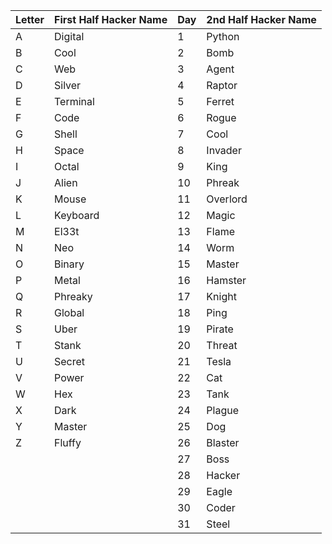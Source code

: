 Letter | First Half Hacker Name | Day | 2nd Half Hacker Name
-------|------------------------|-----|---------------------
A | Digital | 1 |	Python
B | Cool | 2 |	Bomb
C | Web | 3	 | Agent
D | Silver | 4 | Raptor
E | Terminal | 5 | Ferret
F | Code | 6 | Rogue
G | Shell | 7 | Cool
H | Space | 8 | Invader
I | Octal | 9 | King
J | Alien | 10 | Phreak
K | Mouse | 11 | Overlord
L | Keyboard | 12 | Magic
M | El33t | 13 | Flame
N | Neo	 | 14 | Worm
O | Binary | 15 | Master
P | Metal | 16 | Hamster
Q | Phreaky | 17 | Knight
R | Global | 18 | Ping
S | Uber | 19 | Pirate
T | Stank | 20 | Threat
U | Secret | 21 | Tesla
V | Power | 22 | Cat
W | Hex | 23 | Tank
X | Dark | 24 | Plague
Y | Master | 25 | Dog
Z | Fluffy | 26 | Blaster
  | 	   | | 27 | Boss
  |		   | | 28 | Hacker
  |		   | | 29 | Eagle
  |		   | | 30 | Coder
  |		   | | 31 | Steel

